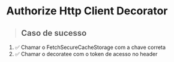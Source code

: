 # Authorize Http Client Decorator

> ## Caso de sucesso
1. ✅ Chamar o FetchSecureCacheStorage com a chave correta
2. ✅ Chamar o decoratee com o token de acesso no header